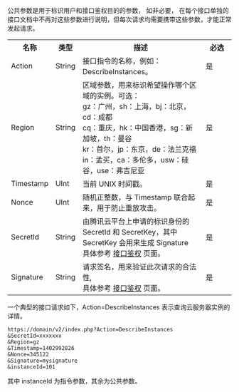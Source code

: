 公共参数是用于标识用户和接口鉴权目的的参数， 如非必要， 在每个接口单独的接口文档中不再对这些参数进行说明，但每次请求均需要携带这些参数，才能正常发起请求。

<table class="t">
<tbody><tr>
<th> <b>名称</b>
</th><th> <b>类型</b>
</th><th> <b>描述</b>
</th><th width="50"> <b>必选</b>
</th></tr>
<tr>
<td> Action
</td><td> String
</td><td> 接口指令的名称，例如： DescribeInstances。
</td><td> 是
</td></tr>
<tr>
<td> Region
</td><td> String
</td><td> 区域参数，用来标识希望操作哪个区域的实例。可选： <br>
gz：广州，sh：上海，bj：北京，cd：成都<br>
cq：重庆，hk：中国香港，sg：新加坡，th：曼谷<br>
kr：首尔，jp：东京，de：法兰克福<br>
in：孟买，ca：多伦多，usw：硅谷，use：弗吉尼亚<br>
</td><td> 是
</td></tr>
<tr>
<td> Timestamp
</td><td> UInt
</td><td> 当前 UNIX 时间戳。
</td><td> 是
</td></tr>
<tr>
<td> Nonce
</td><td> UInt
</td><td> 随机正整数，与 Timestamp 联合起来，用于防止重放攻击。
</td><td> 是
</td></tr>
<tr>
<td> SecretId
</td><td> String
</td><td> 由腾讯云平台上申请的标识身份的 SecretId 和 SecretKey，其中 SecretKey 会用来生成 Signature<br>具体参考 <a href="https://cloud.tencent.com/document/product/214/1526">接口鉴权</a> 页面。
</td><td> 是
</td></tr>
<tr>
<td> Signature
</td><td> String
</td><td> 请求签名，用来验证此次请求的合法性, <br>具体参考 <a href="https://cloud.tencent.com/document/product/214/1526" title="接口鉴权">接口鉴权</a> 页面。
</td><td> 是
</td></tr></tbody></table>

一个典型的接口请求如下，Action=DescribeInstances 表示查询云服务器实例的详情。

```
https://domain/v2/index.php?Action=DescribeInstances
&SecretId=xxxxxxx
&Region=gz
&Timestamp=1402992826
&Nonce=345122
&Signature=mysignature
&instanceId=101
```
其中 instanceId 为指令参数，其余为公共参数。
